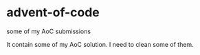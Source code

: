 # advent-of-code
some of my AoC submissions

It contain some of my AoC solution.
I need to clean some of them.
